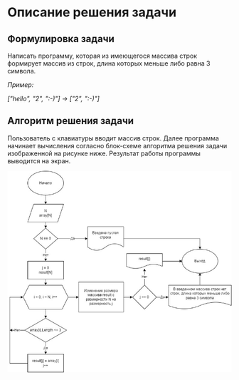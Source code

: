 # Описание решения задачи

## Формулировка задачи

Написать программу, которая из имеющегося массива строк формирует массив из строк, длина которых меньше либо равна 3 символа. 

*Пример:*

*["hello", "2", ":-)"] -> ["2", ":-)"]*

## Алгоритм решения задачи

Пользователь с клавиатуры вводит массив строк. Далее программа начинает вычисления согласно блок-схеме алгоритма решения задачи изображенной на рисунке ниже. Результат работы программы выводится на экран. 

![Блок-схема алгоритма решения задачи](FP_2.jpg)